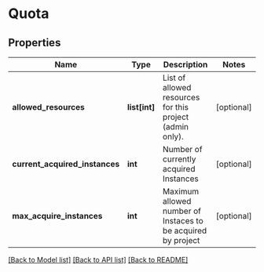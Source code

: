 # Quota

## Properties
Name | Type | Description | Notes
------------ | ------------- | ------------- | -------------
**allowed_resources** | **list[int]** | List of allowed resources for this project (admin only). | [optional] 
**current_acquired_instances** | **int** | Number of currently acquired Instances | [optional] 
**max_acquire_instances** | **int** | Maximum allowed number of Instaces to be acquired by project | [optional] 

[[Back to Model list]](../README.md#documentation-for-models) [[Back to API list]](../README.md#documentation-for-api-endpoints) [[Back to README]](../README.md)

